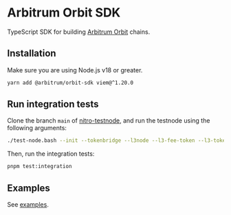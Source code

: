 # Arbitrum Orbit SDK

TypeScript SDK for building [Arbitrum Orbit](https://arbitrum.io/orbit) chains.

## Installation

Make sure you are using Node.js v18 or greater.

```bash
yarn add @arbitrum/orbit-sdk viem@^1.20.0
```

## Run integration tests

Clone the branch `main` of [nitro-testnode](https://github.com/OffchainLabs/nitro-testnode), and run the testnode using the following arguments:

```bash
./test-node.bash --init --tokenbridge --l3node --l3-fee-token --l3-token-bridge
```

Then, run the integration tests:

```bash
pnpm test:integration
```

## Examples

See [examples](./examples).
